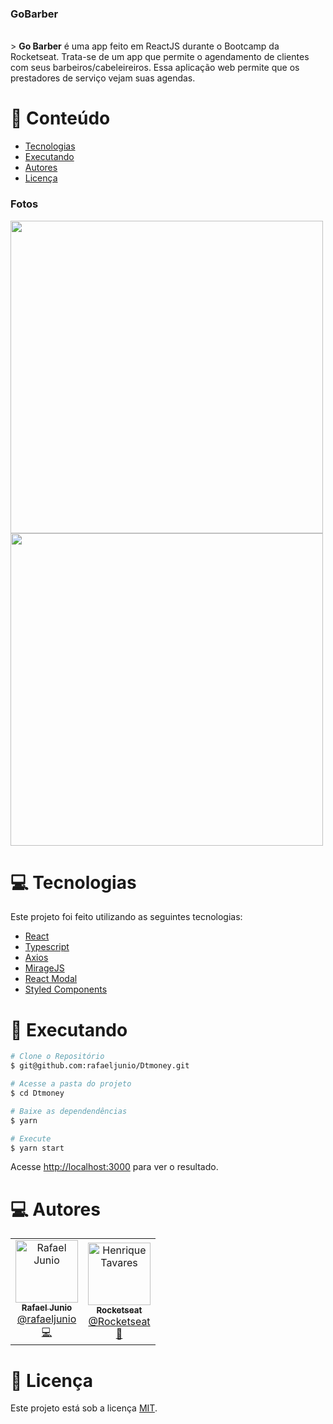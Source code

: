 ### GoBarber
<br>
> <b>Go Barber</b> é uma app feito em ReactJS durante o Bootcamp da Rocketseat. Trata-se de um app que permite o agendamento de clientes com seus barbeiros/cabeleireiros. Essa aplicação web permite que os prestadores de serviço vejam suas agendas.



# :pushpin: Conteúdo

- [Tecnologias](#computer-tecnologias)
- [Executando](#construction_worker-executando)
- [Autores](#computer-autores)
- [Licença](#closed_book-licença)

### Fotos

<div>
   <img src="https://raw.githubusercontent.com/rafaeljunio/GoBarber/blob/login2.png" width="500px" />
   <img src="https://raw.githubusercontent.com/rafaeljunio/GoBarber/blob/login1.png" width="500px" />
</div>

# :computer: Tecnologias

Este projeto foi feito utilizando as seguintes tecnologias:

- [React](https://reactjs.org/)
- [Typescript](https://www.typescriptlang.org/)
- [Axios](https://github.com/axios/axios)
- [MirageJS](https://miragejs.com/)
- [React Modal](https://github.com/reactjs/react-modal)
- [Styled Components](https://github.com/styled-components/styled-components)

# :construction_worker: Executando

```bash
# Clone o Repositório
$ git@github.com:rafaeljunio/Dtmoney.git
```

```bash
# Acesse a pasta do projeto
$ cd Dtmoney
```

```bash
# Baixe as dependendências
$ yarn
```

```bash
# Execute
$ yarn start
```

Acesse <http://localhost:3000> para ver o resultado.


# :computer: Autores

<table>
  <tr>
    <td align="center">
      <a href="http://github.com/rafaeljunio/">
        <img src="https://avatars1.githubusercontent.com/u/6124403?v=4" width="100px;" alt="Rafael Junio"/>
        <br />
        <sub>
          <b>Rafael Junio</b>
        </sub>
       </a>
       <br />
       <a href="https://www.linkedin.com/in/rafaeljunio/" title="Linkedin">@rafaeljunio</a>
       <br />
       <a href="https://github.com/rafaeljunio/fastfeet-api/commits?author=tavareshenrique" title="Code">💻</a>
    </td>
    <td align="center">
      <a href="http://github.com/tavareshenrique/">
        <img src="https://avatars0.githubusercontent.com/u/28929274?s=200&v=4" width="100px;" alt="Henrique Tavares"/>
        <br />
        <sub>
          <b>Rocketseat</b>
        </sub>
       </a>
       <br />
       <a href="https://github.com/Rocketseat" title="Linkedin">@Rocketseat</a>
       <br />
       <a href="https://github.com/tavareshenrique/fastfeet-api/commits?author=tavareshenrique" title="Creators">🚀</a>
    </td>
  </tr>
</table>

# :closed_book: Licença

Este projeto está sob a licença [MIT](./LICENSE).

